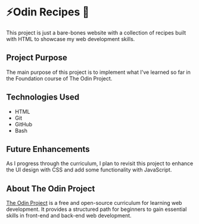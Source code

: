 # ⚡Odin Recipes 🥣

This project is just a bare-bones website with a collection of recipes built with HTML to showcase my web development skills.

## Project Purpose

The main purpose of this project is to implement what I've learned so far in the Foundation course of The Odin Project.

## Technologies Used

- HTML
- Git
- GitHub
- Bash

## Future Enhancements

As I progress through the curriculum, I plan to revisit this project to enhance the UI design with CSS and add some functionality with JavaScript.

## About The Odin Project

[The Odin Project](https://www.theodinproject.com/) is a free and open-source curriculum for learning web development. It provides a structured path for beginners to gain essential skills in front-end and back-end web development.
